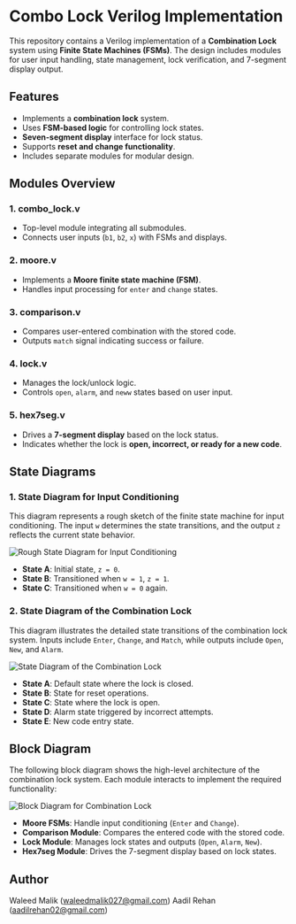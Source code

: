 # Combo Lock Verilog Implementation

This repository contains a Verilog implementation of a **Combination Lock** system using **Finite State Machines (FSMs)**. The design includes modules for user input handling, state management, lock verification, and 7-segment display output.

## Features

- Implements a **combination lock** system.
- Uses **FSM-based logic** for controlling lock states.
- **Seven-segment display** interface for lock status.
- Supports **reset and change functionality**.
- Includes separate modules for modular design.

## Modules Overview

### **1. combo\_lock.v**

- Top-level module integrating all submodules.
- Connects user inputs (`b1`, `b2`, `x`) with FSMs and displays.

### **2. moore.v**

- Implements a **Moore finite state machine (FSM)**.
- Handles input processing for `enter` and `change` states.

### **3. comparison.v**

- Compares user-entered combination with the stored code.
- Outputs `match` signal indicating success or failure.

### **4. lock.v**

- Manages the lock/unlock logic.
- Controls `open`, `alarm`, and `neww` states based on user input.

### **5. hex7seg.v**

- Drives a **7-segment display** based on the lock status.
- Indicates whether the lock is **open, incorrect, or ready for a new code**.

## State Diagrams

### 1. **State Diagram for Input Conditioning**

This diagram represents a rough sketch of the finite state machine for input conditioning. The input `w` determines the state transitions, and the output `z` reflects the current state behavior.

![Rough State Diagram for Input Conditioning](https://github.com/user-attachments/assets/b57d1c90-9082-43af-8785-9e3c160442ee)


- **State A**: Initial state, `z = 0`.
- **State B**: Transitioned when `w = 1`, `z = 1`.
- **State C**: Transitioned when `w = 0` again.

### 2. **State Diagram of the Combination Lock**

This diagram illustrates the detailed state transitions of the combination lock system. Inputs include `Enter`, `Change`, and `Match`, while outputs include `Open`, `New`, and `Alarm`.

![State Diagram of the Combination Lock](https://github.com/user-attachments/assets/cced558d-67dc-41b7-9b2d-d758fb56f123)


- **State A**: Default state where the lock is closed.
- **State B**: State for reset operations.
- **State C**: State where the lock is open.
- **State D**: Alarm state triggered by incorrect attempts.
- **State E**: New code entry state.

## Block Diagram

The following block diagram shows the high-level architecture of the combination lock system. Each module interacts to implement the required functionality:

![Block Diagram for Combination Lock](https://github.com/user-attachments/assets/8cd1c63c-cd68-43d6-8fae-37f53938c007)


- **Moore FSMs**: Handle input conditioning (`Enter` and `Change`).
- **Comparison Module**: Compares the entered code with the stored code.
- **Lock Module**: Manages lock states and outputs (`Open`, `Alarm`, `New`).
- **Hex7seg Module**: Drives the 7-segment display based on lock states.

## Author

Waleed Malik ([waleedmalik027@gmail.com](mailto:waleedmalik027@gmail.com)) 
Aadil Rehan ([aadilrehan02@gmail.com](mailto:aadilrehan02@gmail.com))

